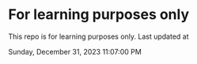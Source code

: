 # For learning purposes only
This repo is for learning purposes only.
Last updated at

Sunday, December 31, 2023 11:07:00 PM

